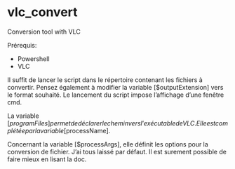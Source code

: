 # vlc_convert
Conversion tool with VLC

Prérequis:
- Powershell
- VLC

Il suffit de lancer le script dans le répertoire contenant les fichiers à convertir. Pensez également à modifier la variable [$outputExtension] vers le format souhaité. Le lancement du script impose l’affichage d’une fenêtre cmd.

La variable [$programFiles] permet de déclarer le chemin vers l’exécutable de VLC. Elle est complétée par la variable [$processName].

Concernant la variable [$processArgs], elle définit les options pour la conversion de fichier. J’ai tous laissé par défaut. Il est surement possible de faire mieux en lisant la doc.

